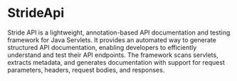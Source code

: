 # StrideApi

Stride API is a lightweight, annotation-based API documentation and testing framework for Java Servlets. It provides an automated way to generate structured API documentation, enabling developers to efficiently understand and test their API endpoints. The framework scans servlets, extracts metadata, and generates documentation with support for request parameters, headers, request bodies, and responses.
